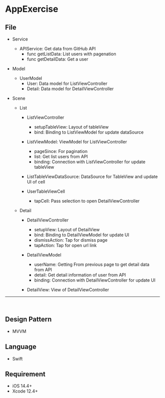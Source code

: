 # AppExercise

## File
* Service
    * APIService: Get data from GitHub API
        * func getListData: List users with pagenation
        * func getDetailData: Get a user 

* Model
    * UserModel
        * User: Data model for ListViewController
        * Detail: Data model for DetailViewController

* Scene
    * List
        * ListViewController
            * setupTableView: Layout of tableView
            * bind: Binding to ListViewModel for update dataSource

        * ListViewModel: ViewModel for ListViewController
            * pageSince: For pagination
            * list: Get list users from API
            * binding: Connection with ListViewController for update tableView

        * ListTableViewDataSource: DataSource for TableView and update UI of cell

        * UserTableViewCell
            * tapCell: Pass selection to open DetailViewController

    * Detail
        * DetailViewController
            * setupView: Layout of DetailView
            * bind: Binding to DetailViewModel for update UI
            * dismissAction: Tap for dismiss page
            * tapAction: Tap for open url link

        * DetailViewModel
            * userName: Getting From previous page to get detail data from API
            * detail: Get detail information of user from API
            * binding: Connection with DetailViewController for update UI

        * DetailView: View of DetailViewController

---
<br/>


## Design Pattern
* MVVM

## Language
* Swift

## Requirement
* iOS 14.4+
* Xcode 12.4+